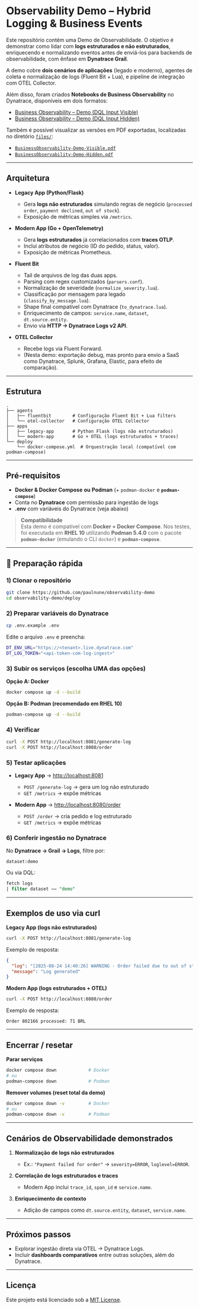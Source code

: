 # Observability Demo – Hybrid Logging & Business Events  

Este repositório contém uma Demo de Observabilidade. O objetivo é demonstrar como lidar com **logs estruturados e não estruturados**, enriquecendo e normalizando eventos antes de enviá-los para backends de observabilidade, com ênfase em **Dynatrace Grail**.  

A demo cobre **dois cenários de aplicações** (legado e moderno), agentes de coleta e normalização de logs (Fluent Bit + Lua), e pipeline de integração com OTEL Collector.  

Além disso, foram criados **Notebooks de Business Observability** no Dynatrace, disponíveis em dois formatos:  

- [Business Observability – Demo (DQL Input Visible)](https://szn23895.apps.dynatrace.com/ui/document/v0/#share=e89885fe-1849-4b22-878d-fa4d578d8aa7)  
- [Business Observability – Demo (DQL Input Hidden)](https://szn23895.apps.dynatrace.com/ui/document/v0/#share=54b0d423-4beb-4957-9715-376ca2c1cc1d)  

Também é possível visualizar as versões em PDF exportadas, localizadas no diretório [`files/`](./files):  

- [`BusinessObservability-Demo-Visible.pdf`](/files/Business%20Observability%20–%20Demo%20(DQL%20Input%20Visible).pdf)  
- [`BusinessObservability-Demo-Hidden.pdf`](/files/Business%20Observability%20–%20Demo%20(DQL%20Input%20Hidden).pdf)  

---

## Arquitetura

- **Legacy App (Python/Flask)**  
  - Gera **logs não estruturados** simulando regras de negócio (`processed order`, `payment declined`, `out of stock`).  
  - Exposição de métricas simples via `/metrics`.  

- **Modern App (Go + OpenTelemetry)**  
  - Gera **logs estruturados** já correlacionados com **traces OTLP**.  
  - Inclui atributos de negócio (ID do pedido, status, valor).  
  - Exposição de métricas Prometheus.  

- **Fluent Bit**  
  - Tail de arquivos de log das duas apps.  
  - Parsing com regex customizados (`parsers.conf`).  
  - Normalização de severidade (`normalize_severity.lua`).  
  - Classificação por mensagem para legado (`classify_by_message.lua`).  
  - Shape final compatível com Dynatrace (`to_dynatrace.lua`).  
  - Enriquecimento de campos: `service.name`, `dataset`, `dt.source.entity`.  
  - Envio via **HTTP → Dynatrace Logs v2 API**.  

- **OTEL Collector**  
  - Recebe logs via Fluent Forward.  
  - (Nesta demo: exportação debug, mas pronto para envio a SaaS como Dynatrace, Splunk, Grafana, Elastic, para efeito de comparação).  

---

## Estrutura

```
.
├── agents
│   ├── fluentbit        # Configuração Fluent Bit + Lua filters
│   └── otel-collector   # Configuração OTEL Collector
├── apps
│   ├── legacy-app       # Python Flask (logs não estruturados)
│   └── modern-app       # Go + OTEL (logs estruturados + traces)
└── deploy
    └── docker-compose.yml  # Orquestração local (compatível com podman-compose)
```

---

## Pré-requisitos

- **Docker & Docker Compose** **ou** **Podman** (+ `podman-docker` e **`podman-compose`**)  
- Conta no **Dynatrace** com permissão para ingestão de logs  
- **.env** com variáveis do Dynatrace (veja abaixo)

> **Compatibilidade**  
> Esta demo é compatível com **Docker + Docker Compose**. Nos testes, foi executada em **RHEL 10** utilizando **Podman 5.4.0** com o pacote **`podman-docker`** (emulando o CLI `docker`) e **`podman-compose`**.

---

## 🚀 Preparação rápida

### 1) Clonar o repositório
```bash
git clone https://github.com/paulnune/observability-demo
cd observability-demo/deploy
```

### 2) Preparar variáveis do Dynatrace
```bash
cp .env.example .env
```
Edite o arquivo `.env` e preencha:
```bash
DT_ENV_URL="https://<tenant>.live.dynatrace.com"
DT_LOG_TOKEN="<api-token-com-log-ingest>"
```

### 3) Subir os serviços (escolha UMA das opções)

**Opção A: Docker**
```bash
docker compose up -d --build
```

**Opção B: Podman (recomendado em RHEL 10)**
```bash
podman-compose up -d --build
```

### 4) Verificar
```bash
curl -X POST http://localhost:8081/generate-log
curl -X POST http://localhost:8080/order
```

### 5) Testar aplicações
- **Legacy App** → <http://localhost:8081>  
  - `POST /generate-log` → gera um log não estruturado  
  - `GET /metrics` → expõe métricas  

- **Modern App** → <http://localhost:8080/order>  
  - `POST /order` → cria pedido e log estruturado  
  - `GET /metrics` → expõe métricas

### 6) Conferir ingestão no Dynatrace
No **Dynatrace → Grail → Logs**, filtre por:
```
dataset:demo
```
Ou via DQL:
```sql
fetch logs
| filter dataset == "demo"
```

---

## Exemplos de uso via curl

**Legacy App (logs não estruturados)**
```bash
curl -X POST http://localhost:8081/generate-log
```
Exemplo de resposta:
```json
{
  "log": "[2025-08-24 14:40:26] WARNING - Order failed due to out of stock (Order ID: 9661)",
  "message": "Log generated"
}
```

**Modern App (logs estruturados + OTEL)**
```bash
curl -X POST http://localhost:8080/order
```
Exemplo de resposta:
```
Order 802166 processed: 71 BRL
```

---

## Encerrar / resetar

**Parar serviços**
```bash
docker compose down            # Docker
# ou
podman-compose down            # Podman
```

**Remover volumes (reset total da demo)**
```bash
docker compose down -v         # Docker
# ou
podman-compose down -v         # Podman
```

---

## Cenários de Observabilidade demonstrados

1. **Normalização de logs não estruturados**  
   - Ex.: `"Payment failed for order"` → `severity=ERROR`, `loglevel=ERROR`.  

2. **Correlação de logs estruturados e traces**  
   - Modern App inclui `trace_id`, `span_id` e `service.name`.  

3. **Enriquecimento de contexto**  
   - Adição de campos como `dt.source.entity`, `dataset`, `service.name`.  

---

## Próximos passos

- Explorar ingestão direta via OTEL → Dynatrace Logs.  
- Incluir **dashboards comparativos** entre outras soluções, além do Dynatrace. 

---

## Licença

Este projeto está licenciado sob a [MIT License](./LICENSE).  